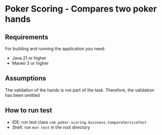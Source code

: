 # Poker Scoring - Compares two poker hands

## Requirements
For building and running the application you need:

- Java 21 or higher
- Maven 3 or higher

## Assumptions
The validation of the hands is not part of the task. Therefore, the validation has been omitted

## How to run test
- IDE: run test class `com.poker.scoring.business.CompareServiceTest` 
- Shell: run `mvn test` in the root directory



